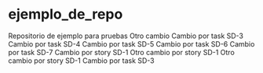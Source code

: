 # ejemplo_de_repo
Repositorio de ejemplo para pruebas
Otro cambio
Cambio por task SD-3
Cambio por task SD-4
Cambio por task SD-5
Cambio por task SD-6
Cambio por task SD-7
Cambio por story SD-1
Otro cambio por story SD-1
Otro cambio por story SD-1
Cambio por task SD-3


